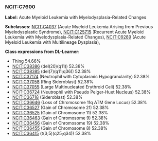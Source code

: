 
### [NCIT:C7600](http://purl.obolibrary.org/obo/NCIT_C7600)
**Label:** Acute Myeloid Leukemia with Myelodysplasia-Related Changes

**Subclasses:** [NCIT:C4037](http://purl.obolibrary.org/obo/NCIT_C4037) (Acute Myeloid Leukemia Arising from Previous Myelodysplastic Syndrome), [NCIT:C125715](http://purl.obolibrary.org/obo/NCIT_C125715) (Recurrent Acute Myeloid Leukemia with Myelodysplasia-Related Changes), [NCIT:C9289](http://purl.obolibrary.org/obo/NCIT_C9289) (Acute Myeloid Leukemia with Multilineage Dysplasia), 

**Class expressions from DL-Learner:**

- Thing 54.66%
- [NCIT:C38386](http://purl.obolibrary.org/obo/NCIT_C38386) (del(20)(q11)) 52.38%
- [NCIT:C38385](http://purl.obolibrary.org/obo/NCIT_C38385) (del(7)(q11;q36)) 52.38%
- [NCIT:C37174](http://purl.obolibrary.org/obo/NCIT_C37174) (Neutrophil with Cytoplasmic Hypogranularity) 52.38%
- [NCIT:C37058](http://purl.obolibrary.org/obo/NCIT_C37058) (Ring Sideroblast) 52.38%
- [NCIT:C37055](http://purl.obolibrary.org/obo/NCIT_C37055) (Large Multinucleated Erythroid Cell) 52.38%
- [NCIT:C36724](http://purl.obolibrary.org/obo/NCIT_C36724) (Neutrophil with Pseudo Pelger-Huet Nucleus) 52.38%
- [NCIT:C36718](http://purl.obolibrary.org/obo/NCIT_C36718) (Sideroblast) 52.38%
- [NCIT:C36646](http://purl.obolibrary.org/obo/NCIT_C36646) (Loss of Chromosome 11q ATM Gene Locus) 52.38%
- [NCIT:C36527](http://purl.obolibrary.org/obo/NCIT_C36527) (Gain of Chromosome 21) 52.38%
- [NCIT:C36525](http://purl.obolibrary.org/obo/NCIT_C36525) (Gain of Chromosome 11) 52.38%
- [NCIT:C36463](http://purl.obolibrary.org/obo/NCIT_C36463) (Gain of Chromosome 9) 52.38%
- [NCIT:C36456](http://purl.obolibrary.org/obo/NCIT_C36456) (Gain of Chromosome 19) 52.38%
- [NCIT:C36455](http://purl.obolibrary.org/obo/NCIT_C36455) (Gain of Chromosome 8) 52.38%
- [NCIT:C36415](http://purl.obolibrary.org/obo/NCIT_C36415) (t(3;5)(q25;q34)) 52.38%


